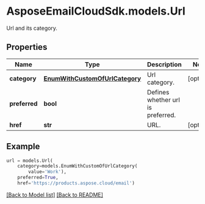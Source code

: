 # AsposeEmailCloudSdk.models.Url

Url and its category.             

## Properties
Name | Type | Description | Notes
------------ | ------------- | ------------- | -------------
**category** |[**EnumWithCustomOfUrlCategory**](EnumWithCustomOfUrlCategory.md) |Url category.              |[optional] 
**preferred** |**bool** |Defines whether url is preferred.              |
**href** |**str** |URL.              |[optional] 



## Example
```python
url = models.Url(
    category=models.EnumWithCustomOfUrlCategory(
        value='Work'),
    preferred=True,
    href='https://products.aspose.cloud/email')
```


[[Back to Model list]](Models.md) [[Back to README]](README.md)

